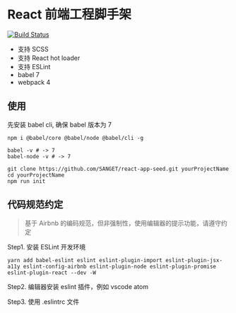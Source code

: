 # React 前端工程脚手架

[![Build Status](https://travis-ci.org/SANGET/react-app-seed.svg?branch=master)](https://travis-ci.org/SANGET/react-app-seed)

- 支持 SCSS
- 支持 React hot loader
- 支持 ESLint
- babel 7
- webpack 4

## 使用

先安装 babel cli, 确保 babel 版本为 7

```shell
npm i @babel/core @babel/node @babel/cli -g

babel -v # -> 7
babel-node -v # -> 7
```

```shell
git clone https://github.com/SANGET/react-app-seed.git yourProjectName
cd yourProjectName
npm run init
```

## 代码规范约定

> 基于 Airbnb 的编码规范，但非强制性，使用编辑器的提示功能，请遵守约定

Step1. 安装 ESLint 开发环境

```shell
yarn add babel-eslint eslint eslint-plugin-import eslint-plugin-jsx-a11y eslint-config-airbnb eslint-plugin-node eslint-plugin-promise eslint-plugin-react --dev -W
```

Step2. 编辑器安装 eslint 插件，例如 vscode atom

Step3. 使用 .eslintrc 文件